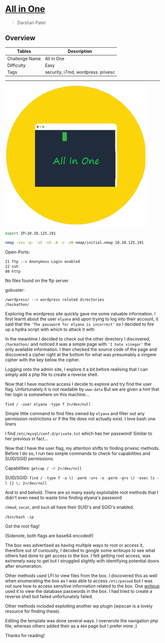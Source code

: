 #  [All in One](https://tryhackme.com/room/allinonemj)

> Darshan Patel

## Overview

| Tables | Description |
| ------ | ----------- |
| Challenge Name | All in One|
| Difficulty | Easy |
| Tags | security, i7md, wordpress. privesc|

---

![All in one](All_in_One.png)

```bash
export IP=10.10.125.191
```

```bash
nmap -vvv -p- -sC -sV -A -v -oN nmap/initial.nmap 10.10.125.191
```

Open-Ports:
```
21 ftp --> Anonymous Login enabled
22 ssh
80 http
```

No files found on the ftp server

gobuster:
```
/wordpress/ --> wordpress related directories
/hackathon/
```

Exploring the wordpress site quickly gave me some valuable information. I first learnt about the user `elyana` and upon trying to log into their account, it said that the `'The password for elyana is incorrect'` so I decided to fire up a hydra script with which to attack it with

In the meantime I decided to check out the other directory I discovered, `/hackathon/` and noticed it was a simple page with `'I hate vinegar'` the only available information. I then checked the source code of the page and discovered a cipher right at the bottom for what was presumably a vingere cipher with the key below the cipher. 

Logging onto the admin site, I explore it a bit before realising that I can simply add a php file to create a reverse shell.

Now that I have machine access I decide to explore and try find the user flag. Unfortunately it is not readable by `www-data`
But we are given a hint that her login is somewhere on this machine...

`find / -user elyana -type f 2>/dev/null`

Simple little command to find files owned by `elyana` and filter out any permission restrictions or if the file does not actually exist. I love bash one liners 

I find `/etc/mysql/conf.d/private.txt` which has her password! Similar to her previous in fact...

Now that I have the user flag, my attention shifts to finding privesc methods. Before I do so, I run two simple commands to check for capabilities and SUID/SGID permissions. 

Capabilities: `getcap / -r 2>/dev/null`

SUID/SGID: `find / -type f -a \( -perm -u+s -o -perm -g+s \) -exec ls -l {} \; 2>/dev/null`

And lo and behold. There are so many easily exploitable root methods that I didn't even need to waste time finding elyana's password

`chmod`, `socat`, and `bash` all have their SUID's and SGID's enabled.

`/bin/bash -ip`

Got the root flag!

(Sidenote, both flags are base64 encoded!)

The box was advertised as having multiple ways to root or access it, therefore out of curiousity, I decided to google some writeups to see what others had done to get access to the box. I felt getting root access, was extremely easy to get but I struggled slightly with identifying potential doors after enumeration.

Other methods used LFI to view files from the box. I discovered this as well when enumerating the box as I was able to access `/etc/passwd` but I was not sure how to access sensitive information related to the box. One [writeup](https://i7m4d.medium.com/all-in-one-tryhackme-write-up-303eaa2caa8) used it to view the database passwords in the box. I had tried to create a reverse shell but failed unfortunately failed.

Other methods included exploiting another wp plugin (wpscan is a lovely resource for finding these).

Editing the template was done several ways. I overwrote the navigation php file, whereas others added their as a `404` page but I prefer mine ;)

Thanks for reading!
